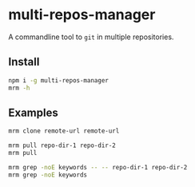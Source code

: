 # multi-repos-manager
A commandline tool to `git` in multiple repositories.

## Install
```bash
npm i -g multi-repos-manager
mrm -h
```

## Examples

```bash
mrm clone remote-url remote-url

mrm pull repo-dir-1 repo-dir-2
mrm pull

mrm grep -noE keywords -- -- repo-dir-1 repo-dir-2
mrm grep -noE keywords

```

